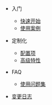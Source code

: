 - 入门

  - [快速开始](zh-cn/quickstart.md "快速开始")
  - [使用案例](zh-cn/example.md "使用案例")

- 定制化
  - [配置项](zh-cn/config.md "配置项")
  - [高级特性](zh-cn/advancedFeatures.md)

- FAQ
  - [使用问题集](zh-cn/faq.md)

- [变更日志](zh-cn/changelog.md)
